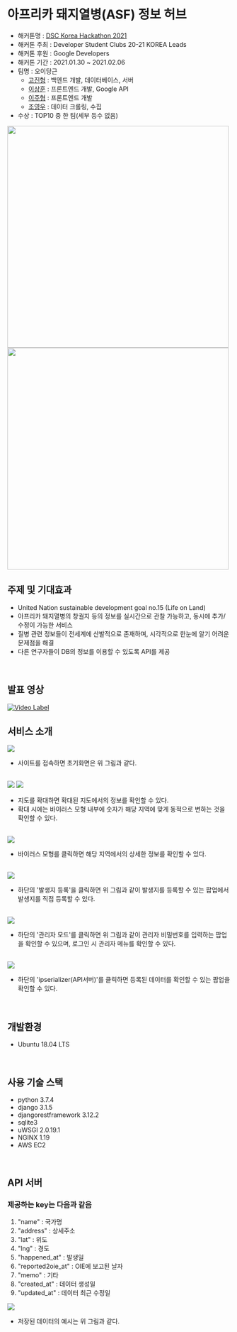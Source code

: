 # 아프리카 돼지열병(ASF) 정보 허브
 - 해커톤명 : <a href="https://dsc.community.dev/events/details/developer-student-clubs-sookmyung-womens-university-presents-2021-developer-student-clubs-korea-solution-challenge-hackathon/">DSC Korea Hackathon 2021</a>
 - 해커톤 주최 : Developer Student Clubs 20-21 KOREA Leads
 - 해커톤 후원 : Google Developers
 - 해커톤 기간 : 2021.01.30 ~ 2021.02.06
 - 팀명 : 오이당근
   - <a href="https://github.com/jinhgoh">고진형</a> : 백엔드 개발, 데이터베이스, 서버
   - <a href="https://github.com/yeongwooCho">이상훈</a> : 프론트엔드 개발, Google API
   - <a href="https://github.com/yamiblack">이주형</a> : 프론트엔드 개발
   - <a href="https://github.com/yeongwooCho">조영우</a> : 데이터 크롤링, 수집
 - 수상 : TOP10 중 한 팀(세부 등수 없음)
 <img src="https://user-images.githubusercontent.com/50551349/107188342-d33b9480-6a2a-11eb-8896-03013b0a4abf.png" width="500">
 <img src="https://user-images.githubusercontent.com/50551349/107188352-d6cf1b80-6a2a-11eb-9c4a-fc97ae26c865.png"  width="500">
<br>

## 주제 및 기대효과
* United Nation sustainable development goal no.15 (Life on Land)
* 아프리카 돼지열병의 창궐지 등의 정보를 실시간으로 관찰 가능하고, 동시에 추가/수정이 가능한 서비스
* 질병 관련 정보들이 전세계에 산발적으로 존재하며, 시각적으로 한눈에 알기 어려운 문제점을 해결
* 다른 연구자들이 DB의 정보를 이용할 수 있도록 API를 제공
<br>

## 발표 영상
[![Video Label](https://user-images.githubusercontent.com/50551349/121228785-22ee7780-c8c8-11eb-9fba-8353328844ff.png)](https://youtu.be/M-sh0DpJFLA)
<br>

## 서비스 소개
<img src="https://user-images.githubusercontent.com/50551349/107113326-aad45e80-68a1-11eb-99cb-ed7f0c8a0b89.png"> 

 - 사이트를 접속하면 초기화면은 위 그림과 같다.
 <br>
 
<img src="https://user-images.githubusercontent.com/50551349/107113336-b2940300-68a1-11eb-8f47-0dd961bae096.png"> 
<img src="https://user-images.githubusercontent.com/50551349/107113337-b32c9980-68a1-11eb-9dbc-3edd2da3baf7.png"> 

 - 지도를 확대하면 확대된 지도에서의 정보를 확인할 수 있다. 
 - 확대 시에는 바이러스 모형 내부에 숫자가 해당 지역에 맞게 동적으로 변하는 것을 확인할 수 있다.
 <br>
 
<img src="https://user-images.githubusercontent.com/50551349/107113335-b1fb6c80-68a1-11eb-87e5-6f9a1deb5777.png"> 

 - 바이러스 모형를 클릭하면 해당 지역에서의 상세한 정보를 확인할 수 있다.
<br>

<img src="https://user-images.githubusercontent.com/50551349/107113330-af007c00-68a1-11eb-8a34-ebba31a1d2be.png"> 

 - 하단의 '발생지 등록'을 클릭하면 위 그림과 같이 발생지를 등록할 수 있는 팝업에서 발생지를 직접 등록할 수 있다.
 <br>
 
<img src="https://user-images.githubusercontent.com/50551349/107113334-b162d600-68a1-11eb-853d-ae2e4d51053d.png"> 

 - 하단의 '관리자 모드'를 클릭하면 위 그림과 같이 관리자 비밀번호를 입력하는 팝업을 확인할 수 있으며, 로그인 시 관리자 메뉴를 확인할 수 있다.
 <br>
 
<img src="https://user-images.githubusercontent.com/50551349/107113332-b0ca3f80-68a1-11eb-8b5f-18d3e3904904.png"> 

 - 하단의 'ipserializer(API서버)'를 클릭하면 등록된 데이터를 확인할 수 있는 팝업을 확인할 수 있다.
<br>

## 개발환경
* Ubuntu 18.04 LTS
<br>

## 사용 기술 스택
* python 3.7.4
* django 3.1.5
* djangorestframework 3.12.2
* sqlite3
* uWSGI 2.0.19.1
* NGINX 1.19
* AWS EC2
<br>

## API 서버
### 제공하는 key는 다음과 같음
1. "name" : 국가명
2. "address" : 상세주소
3. "lat" : 위도
4. "lng" : 경도
5. "happened_at" : 발생일
6. "reported2oie_at" : OIE에 보고된 날자
7. "memo" : 기타
8. "created_at" : 데이터 생성일
9. "updated_at" : 데이터 최근 수정일 


<img src="https://user-images.githubusercontent.com/50551349/107113608-5e8a1e00-68a3-11eb-822c-a71927d0d000.png">

 - 저장된 데이터의 예시는 위 그림과 같다.
<br>
